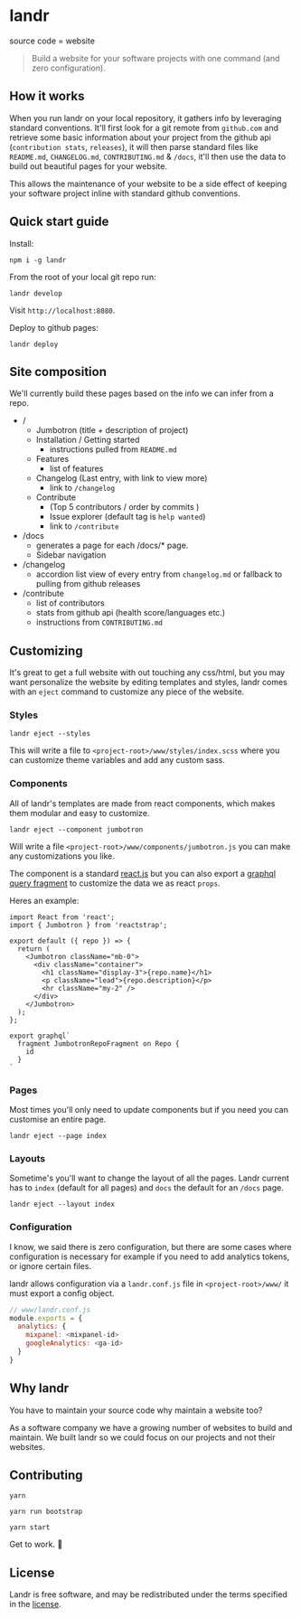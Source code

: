 # landr

source code = website

> Build a website for your software projects with one command (and zero configuration).

## How it works

When you run landr on your local repository, it gathers info by leveraging standard conventions.
It'll first look for a git remote from `github.com` and retrieve some basic information about your project from the github api (`contribution stats`, `releases`), it will then parse standard files like `README.md`, `CHANGELOG.md`, `CONTRIBUTING.md` & `/docs`, it'll then use the data to build out beautiful pages for your website.

This allows the maintenance of your website to be a side effect of keeping your software project inline with standard github conventions.

## Quick start guide

Install:
```
npm i -g landr
```

From the root of your local git repo run:
```
landr develop
```
Visit `http://localhost:8080`.

Deploy to github pages:
```
landr deploy
```

## Site composition

We'll currently build these pages based on the info we can infer from a repo.

- /
  - Jumbotron (title + description of project)
  - Installation / Getting started
    - instructions pulled from `README.md`
  - Features
    - list of features
  - Changelog (Last entry, with link to view more)
    - link to `/changelog`
  - Contribute
    - (Top 5 contributors / order by commits )
    - Issue explorer (default tag is `help wanted`)
    - link to `/contribute`
- /docs
  - generates a page for each /docs/* page.
  - Sidebar navigation
- /changelog
  - accordion list view of every entry from `changelog.md` or fallback to pulling from github releases
- /contribute
  - list of contributors
  - stats from github api (health score/languages etc.)
  - instructions from `CONTRIBUTING.md`

## Customizing

It's great to get a full website with out touching any css/html, but you may want personalize the website by editing templates and styles, landr comes with an `eject` command to customize any piece of the website.

### Styles
```
landr eject --styles
```

This will write a file to `<project-root>/www/styles/index.scss` where you can customize theme variables and add any custom sass.

### Components

All of landr's templates are made from react components, which makes them modular and easy to customize.

```
landr eject --component jumbotron
```

Will write a file `<project-root>/www/components/jumbotron.js` you can make any customizations you like.

The component is a standard [react.js](https://facebook.github.io/react/) but you can also export a [graphql query fragment](http://graphql.org/learn/queries/#fragments) to customize the data we as react `props`.

Heres an example:

```
import React from 'react';
import { Jumbotron } from 'reactstrap';

export default ({ repo }) => {
  return (
    <Jumbotron className="mb-0">
      <div className="container">
        <h1 className="display-3">{repo.name}</h1>
        <p className="lead">{repo.description}</p>
        <hr className="my-2" />
      </div>
    </Jumbotron>
  );
};

export graphql`
  fragment JumbotronRepoFragment on Repo {
    id
  }
`
```

### Pages

Most times you'll only need to update components but if you need you can customise an entire page.

```
landr eject --page index
```

### Layouts

Sometime's you'll want to change the layout of all the pages. Landr current has to `index` (default for all pages) and `docs` the default for an `/docs` page.

```
landr eject --layout index
```

### Configuration

I know, we said there is zero configuration, but there are some cases where configuration is necessary for example if you need to add analytics tokens, or ignore certain files.

landr allows configuration via a `landr.conf.js` file in `<project-root>/www/` it must export a config object.

```js
// www/landr.conf.js
module.exports = {
  analytics: {
    mixpanel: <mixpanel-id>
    googleAnalytics: <ga-id>
  }
}
```

## Why landr

You have to maintain your source code why maintain a website too?

As a software company we have a growing number of websites to build and maintain. We built landr so we could focus on our projects and not their websites.

## Contributing

```
yarn
```

```
yarn run bootstrap
```

```
yarn start
```
Get to work. 👷

## License

Landr is free software, and may be redistributed under the terms specified in the [license](LICENSE).
